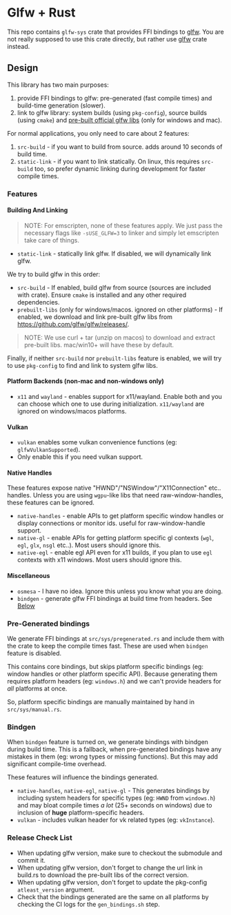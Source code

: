 # Glfw + Rust
This repo contains `glfw-sys` crate that provides FFI bindings to [glfw](https://www.glfw.org). You are not really supposed to use this crate directly, but rather use [glfw](https://crates.io/crates/glfw) crate instead.


## Design
This library has two main purposes:
1. provide FFI bindings to glfw: pre-generated (fast compile times) and build-time generation (slower).
2. link to glfw library: system builds (using `pkg-config`), source builds (using `cmake`) and [pre-built official glfw libs](https://github.com/glfw/glfw/releases) (only for windows and mac).


For normal applications, you only need to care about 2 features:
1. `src-build` - if you want to build from source. adds around 10 seconds of build time.
2. `static-link` - if you want to link statically. On linux, this requires `src-build` too, so prefer dynamic linking during development for faster compile times. 

### Features

#### Building And Linking

> NOTE: For emscripten, none of these features apply. We just pass the necessary flags like `-sUSE_GLFW=3` to linker and simply let emscripten take care of things.

- `static-link` - statically link glfw. If disabled, we will dynamically link glfw.

We try to build glfw in this order:
- `src-build` - If enabled, build glfw from source (sources are included with crate). Ensure `cmake` is installed and any other required dependencies.
- `prebuilt-libs` (only for windows/macos. ignored on other platforms) - If enabled, we download and link pre-built glfw libs from <https://github.com/glfw/glfw/releases/>.

> NOTE: We use curl + tar (unzip on macos) to download and extract pre-built libs. mac/win10+ will have these by default.

Finally, if neither `src-build` nor `prebuilt-libs` feature is enabled, we will try to use `pkg-config` to find and link to system glfw libs.

#### Platform Backends (non-mac and non-windows only)
* `x11` and `wayland` - enables support for x11/wayland. Enable both and you can choose which one to use during initialization. `x11/wayland` are ignored on windows/macos platforms.

#### Vulkan
- `vulkan` enables some vulkan convenience functions (eg: `glfwVulkanSupported`).
- Only enable this if you need vulkan support.

#### Native Handles
These features expose native "HWND"/"NSWindow"/"X11Connection" etc.. handles.
Unless you are using `wgpu`-like libs that need raw-window-handles, these features can be ignored.
- `native-handles` - enable APIs to get platform specific window handles or display connections or monitor ids. useful for raw-window-handle support.
- `native-gl` - enable APIs for getting platform specific gl contexts (`wgl`, `egl`, `glx`, `nsgl` etc..). Most users should ignore this. 
- `native-egl` - enable egl API even for x11 builds, if you plan to use `egl` contexts with x11 windows. Most users should ignore this.

#### Miscellaneous
* `osmesa` - I have no idea. Ignore this unless you know what you are doing.
* `bindgen` - generate glfw FFI bindings at build time from headers. See [Below](#bindgen)


### Pre-Generated bindings
We generate FFI bindings at `src/sys/pregenerated.rs` and include them with the crate to keep the compile times fast. These are used when `bindgen` feature is disabled.

This contains core bindings, but skips platform specific bindings (eg: window handles or other platform specific API). Because generating them requires platform headers (eg: `windows.h`) and we can't provide headers for *all* platforms at once.

So, platform specific bindings are manually maintained by hand in `src/sys/manual.rs`.

### Bindgen
When `bindgen` feature is turned on, we generate bindings with bindgen during build time.
This is a fallback, when pre-generated bindings have any mistakes in them (eg: wrong types or missing functions). But this may add significant compile-time overhead.

These features will influence the bindings generated.
* `native-handles`, `native-egl`, `native-gl` - This generates bindings by including system headers for specific types (eg: `HWND` from `windows.h`) and may bloat compile times *a lot* (25+ seconds on windows) due to inclusion of **huge** platform-specific headers.
* `vulkan` - includes vulkan header for vk related types (eg: `vkInstance`).

### Release Check List
* When updating glfw version, make sure to checkout the submodule and commit it. 
* When updating glfw version, don't forget to change the url link in build.rs to download the pre-built libs of the correct version.
* When updating glfw version, don't forget to update the pkg-config `atleast_version` argument.
* Check that the bindings generated are the same on all platforms by checking the CI logs for the `gen_bindings.sh` step.
